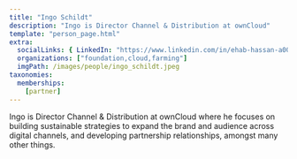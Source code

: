 ```yaml
---
title: "Ingo Schildt"
description: "Ingo is Director Channel & Distribution at ownCloud"
template: "person_page.html"
extra:
  socialLinks: { LinkedIn: "https://www.linkedin.com/in/ehab-hassan-a00897116/"}
  organizations: ["foundation,cloud,farming"]
  imgPath: /images/people/ingo_schildt.jpeg
taxonomies:
  memberships:
    [partner]
---
```


Ingo is Director Channel & Distribution at ownCloud where he focuses on building sustainable strategies to expand the brand and audience across digital channels, and developing partnership relationships, amongst many other things.